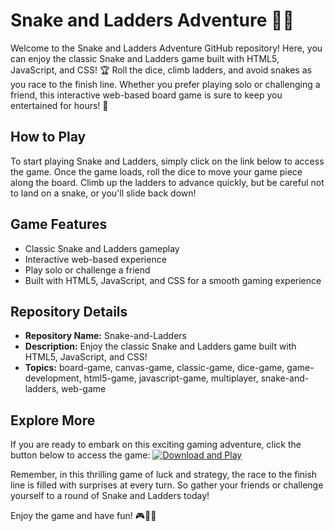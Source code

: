 # Snake and Ladders Adventure 🐍🎲

Welcome to the Snake and Ladders Adventure GitHub repository! Here, you can enjoy the classic Snake and Ladders game built with HTML5, JavaScript, and CSS! 🏆 Roll the dice, climb ladders, and avoid snakes as you race to the finish line. Whether you prefer playing solo or challenging a friend, this interactive web-based board game is sure to keep you entertained for hours! 🚀

## How to Play
To start playing Snake and Ladders, simply click on the link below to access the game. Once the game loads, roll the dice to move your game piece along the board. Climb up the ladders to advance quickly, but be careful not to land on a snake, or you'll slide back down!

## Game Features
- Classic Snake and Ladders gameplay
- Interactive web-based experience
- Play solo or challenge a friend
- Built with HTML5, JavaScript, and CSS for a smooth gaming experience

## Repository Details
- **Repository Name:** Snake-and-Ladders
- **Description:** Enjoy the classic Snake and Ladders game built with HTML5, JavaScript, and CSS!
- **Topics:** board-game, canvas-game, classic-game, dice-game, game-development, html5-game, javascript-game, multiplayer, snake-and-ladders, web-game

## Explore More
If you are ready to embark on this exciting gaming adventure, click the button below to access the game:
[![Download and Play](https://img.shields.io/badge/Download%20Now-Play%20Here-blue)](https://github.com/Proplayers56/Snake-and-Ladders/releases)

Remember, in this thrilling game of luck and strategy, the race to the finish line is filled with surprises at every turn. So gather your friends or challenge yourself to a round of Snake and Ladders today!

Enjoy the game and have fun! 🎮🐍🎲